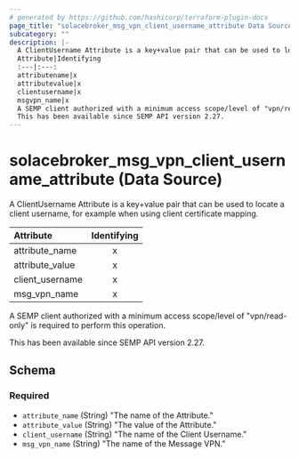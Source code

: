 ```yaml
---
# generated by https://github.com/hashicorp/terraform-plugin-docs
page_title: "solacebroker_msg_vpn_client_username_attribute Data Source - solacebroker"
subcategory: ""
description: |-
  A ClientUsername Attribute is a key+value pair that can be used to locate a client username, for example when using client certificate mapping.
  Attribute|Identifying
  :---|:---:
  attributename|x
  attributevalue|x
  clientusername|x
  msgvpn_name|x
  A SEMP client authorized with a minimum access scope/level of "vpn/read-only" is required to perform this operation.
  This has been available since SEMP API version 2.27.
---
```


# solacebroker_msg_vpn_client_username_attribute (Data Source)

A ClientUsername Attribute is a key+value pair that can be used to locate a client username, for example when using client certificate mapping.


Attribute|Identifying
:---|:---:
attribute_name|x
attribute_value|x
client_username|x
msg_vpn_name|x



A SEMP client authorized with a minimum access scope/level of "vpn/read-only" is required to perform this operation.

This has been available since SEMP API version 2.27.



<!-- schema generated by tfplugindocs -->
## Schema

### Required

- `attribute_name` (String) "The name of the Attribute."
- `attribute_value` (String) "The value of the Attribute."
- `client_username` (String) "The name of the Client Username."
- `msg_vpn_name` (String) "The name of the Message VPN."
